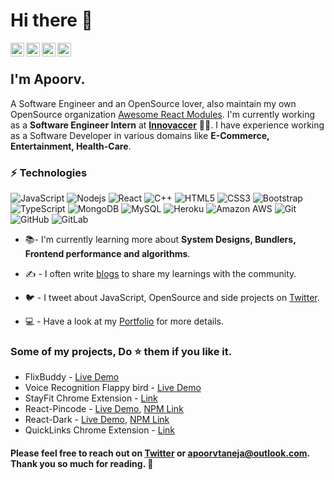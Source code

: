 # Hi there 👋


<a href="https://twitter.com/apoorv_taneja">
  <img align="left" alt="Apoorv Taneja | Twitter" width="22px" src="https://cdn.jsdelivr.net/npm/simple-icons@v3/icons/twitter.svg" />
</a>
<a href="https://www.linkedin.com/in/apoorvtaneja/">
  <img align="left" alt="Apoorv's LinkdeIN" width="22px" src="https://cdn.jsdelivr.net/npm/simple-icons@v3/icons/linkedin.svg" />
</a>
<a href="https://www.instagram.com/apoorvtaneja/">
  <img align="left" alt="Apoorv's Instagram" width="22px" src="https://cdn.jsdelivr.net/npm/simple-icons@v3/icons/instagram.svg" />
</a>
<a href="https://leetcode.com/plxity/">
  <img align="left" alt="Apoorv's Leetcode" width="22px" src="https://cdn.jsdelivr.net/npm/simple-icons@v3/icons/leetcode.svg" />
</a>

<br>

 ## I'm Apoorv. 

A Software Engineer and an OpenSource lover, also maintain my own OpenSource organization [Awesome React Modules](https://github.com/Awesome-React-Modules). I'm currently working as a **Software Engineer Intern** at **[Innovaccer](https://innovaccer.com/)** :man_technologist:.
I have experience working as a Software Developer in various domains like **E-Commerce, Entertainment, Health-Care**.

### ⚡ Technologies

![JavaScript](https://img.shields.io/badge/-JavaScript-black?style=flat-square&logo=javascript)
![Nodejs](https://img.shields.io/badge/-Nodejs-black?style=flat-square&logo=Node.js)
![React](https://img.shields.io/badge/-React-black?style=flat-square&logo=react)
![C++](https://img.shields.io/badge/-C++-00599C?style=flat-square&logo=c)
![HTML5](https://img.shields.io/badge/-HTML5-E34F26?style=flat-square&logo=html5&logoColor=white)
![CSS3](https://img.shields.io/badge/-CSS3-1572B6?style=flat-square&logo=css3)
![Bootstrap](https://img.shields.io/badge/-Bootstrap-563D7C?style=flat-square&logo=bootstrap)
![TypeScript](https://img.shields.io/badge/-TypeScript-007ACC?style=flat-square&logo=typescript)
![MongoDB](https://img.shields.io/badge/-MongoDB-black?style=flat-square&logo=mongodb)
![MySQL](https://img.shields.io/badge/-MySQL-black?style=flat-square&logo=mysql)
![Heroku](https://img.shields.io/badge/-Heroku-430098?style=flat-square&logo=heroku)
![Amazon AWS](https://img.shields.io/badge/Amazon%20AWS-232F3E?style=flat-square&logo=amazon-aws)
![Git](https://img.shields.io/badge/-Git-black?style=flat-square&logo=git)
![GitHub](https://img.shields.io/badge/-GitHub-181717?style=flat-square&logo=github)
![GitLab](https://img.shields.io/badge/-GitLab-FCA121?style=flat-square&logo=gitlab)

- 📚- I'm currently learning more about **System Designs, Bundlers, Frontend performance and algorithms**.

- :writing_hand: - I often write [blogs](http://blog.plxity.co/) to share my learnings with the community.

- :bird: - I tweet about JavaScript, OpenSource and side projects on [Twitter](https://twitter.com/apoorv_taneja).

- :computer: - Have a look at my [Portfolio](https://www.plxity.co/) for more details.

### Some of my projects, Do ⭐️ them if you like it.

- FlixBuddy - [Live Demo](https://flixbuddy.vercel.app/)
- Voice Recognition Flappy bird - [Live Demo](https://plxity.github.io/Flappy-Voice-Recognition-Game/)
- StayFit Chrome Extension - [Link](https://github.com/plxity/StayFit-Chrome-Extension)
- React-Pincode - [Live Demo](https://react-pincode.netlify.app/), [NPM Link](https://www.npmjs.com/package/react-pincode)
- React-Dark - [Live Demo](https://react-dark.netlify.app/), [NPM Link](https://www.npmjs.com/package/react-dark)
- QuickLinks Chrome Extension - [Link](https://github.com/plxity/QuickLinks-Chrome-extension)


 #### Please feel free to reach out on **[Twitter](https://twitter.com/apoorv_taneja)** or **apoorvtaneja@outlook.com**. Thank you so much for reading. :blue_heart:
